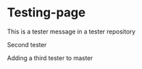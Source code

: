 # Testing-page

This is a tester message in a tester repository 


Second tester 


Adding a third tester to master 
